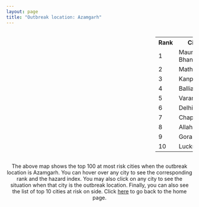 ```yaml
---
layout: page
title: "Outbreak location: Azamgarh"
---
```

<div style="width: 100%; overflow: auto;">
<div style="width: 75%; float: left;">
<div id="mapid">
<script src="https://buda-magenta.github.io/hazard_map/load_map.js"></script>

<script>
var marker_outbreak = L.marker([26.022697, 83.028873],{"autoPan": true}).addTo(map); marker_outbreak.bindTooltip("Azamgarh").openTooltip();

var circle_1 = L.circle([25.954628, 83.647350], {"pane": "markerPane", "color": "red", "fill": true, "fillOpacity": 0.2, "fillRule": "evenodd", "lineCap": "round", "lineJoin": "round", "opacity": 1.0, "radius": 127099, "stroke": true, "weight": 3}).addTo(map);
circle_1.bindTooltip("Maunath Bhanjan<br>rank: 1<br>hazard index: 0.127099")
circle_1.bindPopup('<a href="https://buda-magenta.github.io/hazard_map/Maunath_Bhanjan">Maunath Bhanjan</a>')

var circle_2 = L.circle([27.633333, 77.583333], {"pane": "markerPane", "color": "red", "fill": true, "fillOpacity": 0.2, "fillRule": "evenodd", "lineCap": "round", "lineJoin": "round", "opacity": 1.0, "radius": 41606, "stroke": true, "weight": 3}).addTo(map);
circle_2.bindTooltip("Mathura<br>rank: 2<br>hazard index: 0.041606")
circle_2.bindPopup('<a href="https://buda-magenta.github.io/hazard_map/Mathura">Mathura</a>')

var circle_3 = L.circle([26.460914, 80.321759], {"pane": "markerPane", "color": "red", "fill": true, "fillOpacity": 0.2, "fillRule": "evenodd", "lineCap": "round", "lineJoin": "round", "opacity": 1.0, "radius": 35893, "stroke": true, "weight": 3}).addTo(map);
circle_3.bindTooltip("Kanpur<br>rank: 3<br>hazard index: 0.035893")
circle_3.bindPopup('<a href="https://buda-magenta.github.io/hazard_map/Kanpur">Kanpur</a>')

var circle_4 = L.circle([25.877933, 84.119959], {"pane": "markerPane", "color": "red", "fill": true, "fillOpacity": 0.2, "fillRule": "evenodd", "lineCap": "round", "lineJoin": "round", "opacity": 1.0, "radius": 32305, "stroke": true, "weight": 3}).addTo(map);
circle_4.bindTooltip("Ballia<br>rank: 4<br>hazard index: 0.032306")
circle_4.bindPopup('<a href="https://buda-magenta.github.io/hazard_map/Ballia">Ballia</a>')

var circle_5 = L.circle([25.335649, 83.007629], {"pane": "markerPane", "color": "red", "fill": true, "fillOpacity": 0.2, "fillRule": "evenodd", "lineCap": "round", "lineJoin": "round", "opacity": 1.0, "radius": 22997, "stroke": true, "weight": 3}).addTo(map);
circle_5.bindTooltip("Varanasi<br>rank: 5<br>hazard index: 0.022997")
circle_5.bindPopup('<a href="https://buda-magenta.github.io/hazard_map/Varanasi">Varanasi</a>')

var circle_6 = L.circle([28.651718, 77.221939], {"pane": "markerPane", "color": "red", "fill": true, "fillOpacity": 0.2, "fillRule": "evenodd", "lineCap": "round", "lineJoin": "round", "opacity": 1.0, "radius": 21265, "stroke": true, "weight": 3}).addTo(map);
circle_6.bindTooltip("Delhi<br>rank: 6<br>hazard index: 0.021265")
circle_6.bindPopup('<a href="https://buda-magenta.github.io/hazard_map/Delhi">Delhi</a>')

var circle_7 = L.circle([25.773344, 84.784977], {"pane": "markerPane", "color": "red", "fill": true, "fillOpacity": 0.2, "fillRule": "evenodd", "lineCap": "round", "lineJoin": "round", "opacity": 1.0, "radius": 10355, "stroke": true, "weight": 3}).addTo(map);
circle_7.bindTooltip("Chapra<br>rank: 7<br>hazard index: 0.010355")
circle_7.bindPopup('<a href="https://buda-magenta.github.io/hazard_map/Chapra">Chapra</a>')

var circle_8 = L.circle([25.438130, 81.833800], {"pane": "markerPane", "color": "red", "fill": true, "fillOpacity": 0.2, "fillRule": "evenodd", "lineCap": "round", "lineJoin": "round", "opacity": 1.0, "radius": 9468, "stroke": true, "weight": 3}).addTo(map);
circle_8.bindTooltip("Allahabad<br>rank: 8<br>hazard index: 0.009468")
circle_8.bindPopup('<a href="https://buda-magenta.github.io/hazard_map/Allahabad">Allahabad</a>')

var circle_9 = L.circle([26.671329, 83.364583], {"pane": "markerPane", "color": "red", "fill": true, "fillOpacity": 0.2, "fillRule": "evenodd", "lineCap": "round", "lineJoin": "round", "opacity": 1.0, "radius": 8392, "stroke": true, "weight": 3}).addTo(map);
circle_9.bindTooltip("Gorakhpur<br>rank: 9<br>hazard index: 0.008393")
circle_9.bindPopup('<a href="https://buda-magenta.github.io/hazard_map/Gorakhpur">Gorakhpur</a>')

var circle_10 = L.circle([26.838100, 80.934600], {"pane": "markerPane", "color": "red", "fill": true, "fillOpacity": 0.2, "fillRule": "evenodd", "lineCap": "round", "lineJoin": "round", "opacity": 1.0, "radius": 5368, "stroke": true, "weight": 3}).addTo(map);
circle_10.bindTooltip("Lucknow<br>rank: 10<br>hazard index: 0.005368")
circle_10.bindPopup('<a href="https://buda-magenta.github.io/hazard_map/Lucknow">Lucknow</a>')

var circle_11 = L.circle([19.075990, 72.877393], {"pane": "markerPane", "color": "red", "fill": true, "fillOpacity": 0.2, "fillRule": "evenodd", "lineCap": "round", "lineJoin": "round", "opacity": 1.0, "radius": 5177, "stroke": true, "weight": 3}).addTo(map);
circle_11.bindTooltip("Mumbai<br>rank: 11<br>hazard index: 0.005177")
circle_11.bindPopup('<a href="https://buda-magenta.github.io/hazard_map/Mumbai">Mumbai</a>')

var circle_12 = L.circle([22.541418, 88.357691], {"pane": "markerPane", "color": "red", "fill": true, "fillOpacity": 0.2, "fillRule": "evenodd", "lineCap": "round", "lineJoin": "round", "opacity": 1.0, "radius": 4647, "stroke": true, "weight": 3}).addTo(map);
circle_12.bindTooltip("Kolkata<br>rank: 12<br>hazard index: 0.004648")
circle_12.bindPopup('<a href="https://buda-magenta.github.io/hazard_map/Kolkata">Kolkata</a>')

var circle_13 = L.circle([26.055318, 82.993139], {"pane": "markerPane", "color": "red", "fill": true, "fillOpacity": 0.2, "fillRule": "evenodd", "lineCap": "round", "lineJoin": "round", "opacity": 1.0, "radius": 2479, "stroke": true, "weight": 3}).addTo(map);
circle_13.bindTooltip("Nizamabad<br>rank: 13<br>hazard index: 0.002479")
circle_13.bindPopup('<a href="https://buda-magenta.github.io/hazard_map/Nizamabad">Nizamabad</a>')

var circle_14 = L.circle([27.109667, 81.918329], {"pane": "markerPane", "color": "red", "fill": true, "fillOpacity": 0.2, "fillRule": "evenodd", "lineCap": "round", "lineJoin": "round", "opacity": 1.0, "radius": 2125, "stroke": true, "weight": 3}).addTo(map);
circle_14.bindTooltip("Gonda<br>rank: 14<br>hazard index: 0.002126")
circle_14.bindPopup('<a href="https://buda-magenta.github.io/hazard_map/Gonda">Gonda</a>')

var circle_15 = L.circle([25.623457, 84.596839], {"pane": "markerPane", "color": "red", "fill": true, "fillOpacity": 0.2, "fillRule": "evenodd", "lineCap": "round", "lineJoin": "round", "opacity": 1.0, "radius": 2085, "stroke": true, "weight": 3}).addTo(map);
circle_15.bindTooltip("Arrah<br>rank: 15<br>hazard index: 0.002085")
circle_15.bindPopup('<a href="https://buda-magenta.github.io/hazard_map/Arrah">Arrah</a>')

var circle_16 = L.circle([24.935635, 82.647701], {"pane": "markerPane", "color": "red", "fill": true, "fillOpacity": 0.2, "fillRule": "evenodd", "lineCap": "round", "lineJoin": "round", "opacity": 1.0, "radius": 1883, "stroke": true, "weight": 3}).addTo(map);
circle_16.bindTooltip("Mirzapur<br>rank: 16<br>hazard index: 0.001884")
circle_16.bindPopup('<a href="https://buda-magenta.github.io/hazard_map/Mirzapur">Mirzapur</a>')

var circle_17 = L.circle([24.759267, 81.655000], {"pane": "markerPane", "color": "red", "fill": true, "fillOpacity": 0.2, "fillRule": "evenodd", "lineCap": "round", "lineJoin": "round", "opacity": 1.0, "radius": 1880, "stroke": true, "weight": 3}).addTo(map);
circle_17.bindTooltip("Rewa<br>rank: 17<br>hazard index: 0.001880")
circle_17.bindPopup('<a href="https://buda-magenta.github.io/hazard_map/Rewa">Rewa</a>')

var circle_18 = L.circle([25.531031, 78.652689], {"pane": "markerPane", "color": "red", "fill": true, "fillOpacity": 0.2, "fillRule": "evenodd", "lineCap": "round", "lineJoin": "round", "opacity": 1.0, "radius": 1823, "stroke": true, "weight": 3}).addTo(map);
circle_18.bindTooltip("Jhansi<br>rank: 18<br>hazard index: 0.001824")
circle_18.bindPopup('<a href="https://buda-magenta.github.io/hazard_map/Jhansi">Jhansi</a>')

var circle_19 = L.circle([26.131004, 84.391257], {"pane": "markerPane", "color": "red", "fill": true, "fillOpacity": 0.2, "fillRule": "evenodd", "lineCap": "round", "lineJoin": "round", "opacity": 1.0, "radius": 1802, "stroke": true, "weight": 3}).addTo(map);
circle_19.bindTooltip("Siwan<br>rank: 19<br>hazard index: 0.001803")
circle_19.bindPopup('<a href="https://buda-magenta.github.io/hazard_map/Siwan">Siwan</a>')

var circle_20 = L.circle([26.269722, 82.994425], {"pane": "markerPane", "color": "red", "fill": true, "fillOpacity": 0.2, "fillRule": "evenodd", "lineCap": "round", "lineJoin": "round", "opacity": 1.0, "radius": 1699, "stroke": true, "weight": 3}).addTo(map);
circle_20.bindTooltip("Burhanpur<br>rank: 20<br>hazard index: 0.001700")
circle_20.bindPopup('<a href="https://buda-magenta.github.io/hazard_map/Burhanpur">Burhanpur</a>')

var circle_21 = L.circle([26.638076, 82.059024], {"pane": "markerPane", "color": "red", "fill": true, "fillOpacity": 0.2, "fillRule": "evenodd", "lineCap": "round", "lineJoin": "round", "opacity": 1.0, "radius": 1657, "stroke": true, "weight": 3}).addTo(map);
circle_21.bindTooltip("Faizabad<br>rank: 21<br>hazard index: 0.001657")
circle_21.bindPopup('<a href="https://buda-magenta.github.io/hazard_map/Faizabad">Faizabad</a>')

var circle_22 = L.circle([26.423847, 83.762732], {"pane": "markerPane", "color": "red", "fill": true, "fillOpacity": 0.2, "fillRule": "evenodd", "lineCap": "round", "lineJoin": "round", "opacity": 1.0, "radius": 1620, "stroke": true, "weight": 3}).addTo(map);
circle_22.bindTooltip("Deoria<br>rank: 22<br>hazard index: 0.001621")
circle_22.bindPopup('<a href="https://buda-magenta.github.io/hazard_map/Deoria">Deoria</a>')

var circle_23 = L.circle([27.639077, 76.614452], {"pane": "markerPane", "color": "red", "fill": true, "fillOpacity": 0.2, "fillRule": "evenodd", "lineCap": "round", "lineJoin": "round", "opacity": 1.0, "radius": 1572, "stroke": true, "weight": 3}).addTo(map);
circle_23.bindTooltip("Alwar<br>rank: 23<br>hazard index: 0.001573")
circle_23.bindPopup('<a href="https://buda-magenta.github.io/hazard_map/Alwar">Alwar</a>')

var circle_24 = L.circle([27.876990, 78.137290], {"pane": "markerPane", "color": "red", "fill": true, "fillOpacity": 0.2, "fillRule": "evenodd", "lineCap": "round", "lineJoin": "round", "opacity": 1.0, "radius": 1526, "stroke": true, "weight": 3}).addTo(map);
circle_24.bindTooltip("Aligarh<br>rank: 24<br>hazard index: 0.001527")
circle_24.bindPopup('<a href="https://buda-magenta.github.io/hazard_map/Aligarh">Aligarh</a>')

var circle_25 = L.circle([26.250000, 81.250000], {"pane": "markerPane", "color": "red", "fill": true, "fillOpacity": 0.2, "fillRule": "evenodd", "lineCap": "round", "lineJoin": "round", "opacity": 1.0, "radius": 1525, "stroke": true, "weight": 3}).addTo(map);
circle_25.bindTooltip("Rae Bareli<br>rank: 25<br>hazard index: 0.001526")
circle_25.bindPopup('<a href="https://buda-magenta.github.io/hazard_map/Rae_Bareli">Rae Bareli</a>')

var circle_26 = L.circle([25.264902, 82.985787], {"pane": "markerPane", "color": "red", "fill": true, "fillOpacity": 0.2, "fillRule": "evenodd", "lineCap": "round", "lineJoin": "round", "opacity": 1.0, "radius": 1503, "stroke": true, "weight": 3}).addTo(map);
circle_26.bindTooltip("Morvi<br>rank: 26<br>hazard index: 0.001504")
circle_26.bindPopup('<a href="https://buda-magenta.github.io/hazard_map/Morvi">Morvi</a>')

var circle_27 = L.circle([25.795593, 82.488341], {"pane": "markerPane", "color": "red", "fill": true, "fillOpacity": 0.2, "fillRule": "evenodd", "lineCap": "round", "lineJoin": "round", "opacity": 1.0, "radius": 1425, "stroke": true, "weight": 3}).addTo(map);
circle_27.bindTooltip("Jaunpur<br>rank: 27<br>hazard index: 0.001425")
circle_27.bindPopup('<a href="https://buda-magenta.github.io/hazard_map/Jaunpur">Jaunpur</a>')

var circle_28 = L.circle([25.895924, 82.437716], {"pane": "markerPane", "color": "red", "fill": true, "fillOpacity": 0.2, "fillRule": "evenodd", "lineCap": "round", "lineJoin": "round", "opacity": 1.0, "radius": 1401, "stroke": true, "weight": 3}).addTo(map);
circle_28.bindTooltip("Badlapur<br>rank: 28<br>hazard index: 0.001402")
circle_28.bindPopup('<a href="https://buda-magenta.github.io/hazard_map/Badlapur">Badlapur</a>')

var circle_29 = L.circle([26.439874, 80.018000], {"pane": "markerPane", "color": "red", "fill": true, "fillOpacity": 0.2, "fillRule": "evenodd", "lineCap": "round", "lineJoin": "round", "opacity": 1.0, "radius": 1395, "stroke": true, "weight": 3}).addTo(map);
circle_29.bindTooltip("Akbarpur<br>rank: 29<br>hazard index: 0.001395")
circle_29.bindPopup('<a href="https://buda-magenta.github.io/hazard_map/Akbarpur">Akbarpur</a>')

var circle_30 = L.circle([25.572433, 83.609605], {"pane": "markerPane", "color": "red", "fill": true, "fillOpacity": 0.2, "fillRule": "evenodd", "lineCap": "round", "lineJoin": "round", "opacity": 1.0, "radius": 1350, "stroke": true, "weight": 3}).addTo(map);
circle_30.bindTooltip("Medinipur<br>rank: 30<br>hazard index: 0.001351")
circle_30.bindPopup('<a href="https://buda-magenta.github.io/hazard_map/Medinipur">Medinipur</a>')

var circle_31 = L.circle([24.900100, 84.018211], {"pane": "markerPane", "color": "red", "fill": true, "fillOpacity": 0.2, "fillRule": "evenodd", "lineCap": "round", "lineJoin": "round", "opacity": 1.0, "radius": 1177, "stroke": true, "weight": 3}).addTo(map);
circle_31.bindTooltip("Sasaram<br>rank: 31<br>hazard index: 0.001177")
circle_31.bindPopup('<a href="https://buda-magenta.github.io/hazard_map/Sasaram">Sasaram</a>')

var circle_32 = L.circle([26.148658, 85.340013], {"pane": "markerPane", "color": "red", "fill": true, "fillOpacity": 0.2, "fillRule": "evenodd", "lineCap": "round", "lineJoin": "round", "opacity": 1.0, "radius": 1147, "stroke": true, "weight": 3}).addTo(map);
circle_32.bindTooltip("Muzaffarpur<br>rank: 32<br>hazard index: 0.001148")
circle_32.bindPopup('<a href="https://buda-magenta.github.io/hazard_map/Muzaffarpur">Muzaffarpur</a>')

var circle_33 = L.circle([26.915458, 75.818982], {"pane": "markerPane", "color": "red", "fill": true, "fillOpacity": 0.2, "fillRule": "evenodd", "lineCap": "round", "lineJoin": "round", "opacity": 1.0, "radius": 1135, "stroke": true, "weight": 3}).addTo(map);
circle_33.bindTooltip("Jaipur<br>rank: 33<br>hazard index: 0.001136")
circle_33.bindPopup('<a href="https://buda-magenta.github.io/hazard_map/Jaipur">Jaipur</a>')

var circle_34 = L.circle([25.609324, 85.123525], {"pane": "markerPane", "color": "red", "fill": true, "fillOpacity": 0.2, "fillRule": "evenodd", "lineCap": "round", "lineJoin": "round", "opacity": 1.0, "radius": 1101, "stroke": true, "weight": 3}).addTo(map);
circle_34.bindTooltip("Patna<br>rank: 34<br>hazard index: 0.001102")
circle_34.bindPopup('<a href="https://buda-magenta.github.io/hazard_map/Patna">Patna</a>')

var circle_35 = L.circle([26.791073, 84.560107], {"pane": "markerPane", "color": "red", "fill": true, "fillOpacity": 0.2, "fillRule": "evenodd", "lineCap": "round", "lineJoin": "round", "opacity": 1.0, "radius": 1061, "stroke": true, "weight": 3}).addTo(map);
circle_35.bindTooltip("Bettiah<br>rank: 35<br>hazard index: 0.001061")
circle_35.bindPopup('<a href="https://buda-magenta.github.io/hazard_map/Bettiah">Bettiah</a>')

var circle_36 = L.circle([27.573243, 78.111739], {"pane": "markerPane", "color": "red", "fill": true, "fillOpacity": 0.2, "fillRule": "evenodd", "lineCap": "round", "lineJoin": "round", "opacity": 1.0, "radius": 1032, "stroke": true, "weight": 3}).addTo(map);
circle_36.bindTooltip("Hathras<br>rank: 36<br>hazard index: 0.001033")
circle_36.bindPopup('<a href="https://buda-magenta.github.io/hazard_map/Hathras">Hathras</a>')

var circle_37 = L.circle([25.720581, 85.255560], {"pane": "markerPane", "color": "red", "fill": true, "fillOpacity": 0.2, "fillRule": "evenodd", "lineCap": "round", "lineJoin": "round", "opacity": 1.0, "radius": 916, "stroke": true, "weight": 3}).addTo(map);
circle_37.bindTooltip("Hajipur<br>rank: 37<br>hazard index: 0.000917")
circle_37.bindPopup('<a href="https://buda-magenta.github.io/hazard_map/Hajipur">Hajipur</a>')

var circle_38 = L.circle([26.724789, 82.793269], {"pane": "markerPane", "color": "red", "fill": true, "fillOpacity": 0.2, "fillRule": "evenodd", "lineCap": "round", "lineJoin": "round", "opacity": 1.0, "radius": 915, "stroke": true, "weight": 3}).addTo(map);
circle_38.bindTooltip("Basti<br>rank: 38<br>hazard index: 0.000916")
circle_38.bindPopup('<a href="https://buda-magenta.github.io/hazard_map/Basti">Basti</a>')

var circle_39 = L.circle([27.059011, 84.206464], {"pane": "markerPane", "color": "red", "fill": true, "fillOpacity": 0.2, "fillRule": "evenodd", "lineCap": "round", "lineJoin": "round", "opacity": 1.0, "radius": 902, "stroke": true, "weight": 3}).addTo(map);
circle_39.bindTooltip("Bagaha<br>rank: 39<br>hazard index: 0.000903")
circle_39.bindPopup('<a href="https://buda-magenta.github.io/hazard_map/Bagaha">Bagaha</a>')

var circle_40 = L.circle([25.280733, 83.125128], {"pane": "markerPane", "color": "red", "fill": true, "fillOpacity": 0.2, "fillRule": "evenodd", "lineCap": "round", "lineJoin": "round", "opacity": 1.0, "radius": 823, "stroke": true, "weight": 3}).addTo(map);
circle_40.bindTooltip("Mughal Sarai<br>rank: 40<br>hazard index: 0.000824")
circle_40.bindPopup('<a href="https://buda-magenta.github.io/hazard_map/Mughal_Sarai">Mughal Sarai</a>')

var circle_41 = L.circle([27.265212, 77.369126], {"pane": "markerPane", "color": "red", "fill": true, "fillOpacity": 0.2, "fillRule": "evenodd", "lineCap": "round", "lineJoin": "round", "opacity": 1.0, "radius": 786, "stroke": true, "weight": 3}).addTo(map);
circle_41.bindTooltip("Bharatpur<br>rank: 41<br>hazard index: 0.000787")
circle_41.bindPopup('<a href="https://buda-magenta.github.io/hazard_map/Bharatpur">Bharatpur</a>')

var circle_42 = L.circle([27.175255, 78.009816], {"pane": "markerPane", "color": "red", "fill": true, "fillOpacity": 0.2, "fillRule": "evenodd", "lineCap": "round", "lineJoin": "round", "opacity": 1.0, "radius": 775, "stroke": true, "weight": 3}).addTo(map);
circle_42.bindTooltip("Agra<br>rank: 42<br>hazard index: 0.000775")
circle_42.bindPopup('<a href="https://buda-magenta.github.io/hazard_map/Agra">Agra</a>')

var circle_43 = L.circle([27.883846, 78.634890], {"pane": "markerPane", "color": "red", "fill": true, "fillOpacity": 0.2, "fillRule": "evenodd", "lineCap": "round", "lineJoin": "round", "opacity": 1.0, "radius": 760, "stroke": true, "weight": 3}).addTo(map);
circle_43.bindTooltip("Kasganj<br>rank: 43<br>hazard index: 0.000761")
circle_43.bindPopup('<a href="https://buda-magenta.github.io/hazard_map/Kasganj">Kasganj</a>')

var circle_44 = L.circle([19.194329, 72.970178], {"pane": "markerPane", "color": "red", "fill": true, "fillOpacity": 0.2, "fillRule": "evenodd", "lineCap": "round", "lineJoin": "round", "opacity": 1.0, "radius": 754, "stroke": true, "weight": 3}).addTo(map);
circle_44.bindTooltip("Thane<br>rank: 44<br>hazard index: 0.000755")
circle_44.bindPopup('<a href="https://buda-magenta.github.io/hazard_map/Thane">Thane</a>')

var circle_45 = L.circle([27.437194, 79.489129], {"pane": "markerPane", "color": "red", "fill": true, "fillOpacity": 0.2, "fillRule": "evenodd", "lineCap": "round", "lineJoin": "round", "opacity": 1.0, "radius": 742, "stroke": true, "weight": 3}).addTo(map);
circle_45.bindTooltip("Farrukhabad<br>rank: 45<br>hazard index: 0.000743")
circle_45.bindPopup('<a href="https://buda-magenta.github.io/hazard_map/Farrukhabad">Farrukhabad</a>')

var circle_46 = L.circle([23.687130, 86.974659], {"pane": "markerPane", "color": "red", "fill": true, "fillOpacity": 0.2, "fillRule": "evenodd", "lineCap": "round", "lineJoin": "round", "opacity": 1.0, "radius": 741, "stroke": true, "weight": 3}).addTo(map);
circle_46.bindTooltip("Asansol<br>rank: 46<br>hazard index: 0.000742")
circle_46.bindPopup('<a href="https://buda-magenta.github.io/hazard_map/Asansol">Asansol</a>')

var circle_47 = L.circle([26.083143, 86.032571], {"pane": "markerPane", "color": "red", "fill": true, "fillOpacity": 0.2, "fillRule": "evenodd", "lineCap": "round", "lineJoin": "round", "opacity": 1.0, "radius": 694, "stroke": true, "weight": 3}).addTo(map);
circle_47.bindTooltip("Darbhanga<br>rank: 47<br>hazard index: 0.000694")
circle_47.bindPopup('<a href="https://buda-magenta.github.io/hazard_map/Darbhanga">Darbhanga</a>')

var circle_48 = L.circle([25.562071, 84.015672], {"pane": "markerPane", "color": "red", "fill": true, "fillOpacity": 0.2, "fillRule": "evenodd", "lineCap": "round", "lineJoin": "round", "opacity": 1.0, "radius": 661, "stroke": true, "weight": 3}).addTo(map);
circle_48.bindTooltip("Buxar<br>rank: 48<br>hazard index: 0.000662")
circle_48.bindPopup('<a href="https://buda-magenta.github.io/hazard_map/Buxar">Buxar</a>')

var circle_49 = L.circle([25.603508, 83.507454], {"pane": "markerPane", "color": "red", "fill": true, "fillOpacity": 0.2, "fillRule": "evenodd", "lineCap": "round", "lineJoin": "round", "opacity": 1.0, "radius": 624, "stroke": true, "weight": 3}).addTo(map);
circle_49.bindTooltip("Ghazipur<br>rank: 49<br>hazard index: 0.000624")
circle_49.bindPopup('<a href="https://buda-magenta.github.io/hazard_map/Ghazipur">Ghazipur</a>')

var circle_50 = L.circle([20.011247, 73.790236], {"pane": "markerPane", "color": "red", "fill": true, "fillOpacity": 0.2, "fillRule": "evenodd", "lineCap": "round", "lineJoin": "round", "opacity": 1.0, "radius": 616, "stroke": true, "weight": 3}).addTo(map);
circle_50.bindTooltip("Nashik<br>rank: 50<br>hazard index: 0.000617")
circle_50.bindPopup('<a href="https://buda-magenta.github.io/hazard_map/Nashik">Nashik</a>')

var circle_51 = L.circle([23.535048, 87.338043], {"pane": "markerPane", "color": "red", "fill": true, "fillOpacity": 0.2, "fillRule": "evenodd", "lineCap": "round", "lineJoin": "round", "opacity": 1.0, "radius": 587, "stroke": true, "weight": 3}).addTo(map);
circle_51.bindTooltip("Durgapur<br>rank: 51<br>hazard index: 0.000587")
circle_51.bindPopup('<a href="https://buda-magenta.github.io/hazard_map/Durgapur">Durgapur</a>')

var circle_52 = L.circle([23.160894, 79.949770], {"pane": "markerPane", "color": "red", "fill": true, "fillOpacity": 0.2, "fillRule": "evenodd", "lineCap": "round", "lineJoin": "round", "opacity": 1.0, "radius": 516, "stroke": true, "weight": 3}).addTo(map);
circle_52.bindTooltip("Jabalpur<br>rank: 52<br>hazard index: 0.000516")
circle_52.bindPopup('<a href="https://buda-magenta.github.io/hazard_map/Jabalpur">Jabalpur</a>')

var circle_53 = L.circle([26.242511, 82.296169], {"pane": "markerPane", "color": "red", "fill": true, "fillOpacity": 0.2, "fillRule": "evenodd", "lineCap": "round", "lineJoin": "round", "opacity": 1.0, "radius": 490, "stroke": true, "weight": 3}).addTo(map);
circle_53.bindTooltip("Sultanpur<br>rank: 53<br>hazard index: 0.000490")
circle_53.bindPopup('<a href="https://buda-magenta.github.io/hazard_map/Sultanpur">Sultanpur</a>')

var circle_54 = L.circle([26.718324, 79.090254], {"pane": "markerPane", "color": "red", "fill": true, "fillOpacity": 0.2, "fillRule": "evenodd", "lineCap": "round", "lineJoin": "round", "opacity": 1.0, "radius": 448, "stroke": true, "weight": 3}).addTo(map);
circle_54.bindTooltip("Etawah<br>rank: 54<br>hazard index: 0.000448")
circle_54.bindPopup('<a href="https://buda-magenta.github.io/hazard_map/Etawah">Etawah</a>')

var circle_55 = L.circle([25.560900, 87.647654], {"pane": "markerPane", "color": "red", "fill": true, "fillOpacity": 0.2, "fillRule": "evenodd", "lineCap": "round", "lineJoin": "round", "opacity": 1.0, "radius": 436, "stroke": true, "weight": 3}).addTo(map);
circle_55.bindTooltip("Katihar<br>rank: 55<br>hazard index: 0.000437")
circle_55.bindPopup('<a href="https://buda-magenta.github.io/hazard_map/Katihar">Katihar</a>')

var circle_56 = L.circle([26.575504, 80.613762], {"pane": "markerPane", "color": "red", "fill": true, "fillOpacity": 0.2, "fillRule": "evenodd", "lineCap": "round", "lineJoin": "round", "opacity": 1.0, "radius": 415, "stroke": true, "weight": 3}).addTo(map);
circle_56.bindTooltip("Unnao<br>rank: 56<br>hazard index: 0.000416")
circle_56.bindPopup('<a href="https://buda-magenta.github.io/hazard_map/Unnao">Unnao</a>')

var circle_57 = L.circle([21.170200, 72.831100], {"pane": "markerPane", "color": "red", "fill": true, "fillOpacity": 0.2, "fillRule": "evenodd", "lineCap": "round", "lineJoin": "round", "opacity": 1.0, "radius": 341, "stroke": true, "weight": 3}).addTo(map);
circle_57.bindTooltip("Surat<br>rank: 57<br>hazard index: 0.000341")
circle_57.bindPopup('<a href="https://buda-magenta.github.io/hazard_map/Surat">Surat</a>')

var circle_58 = L.circle([28.753900, 77.399900], {"pane": "markerPane", "color": "red", "fill": true, "fillOpacity": 0.2, "fillRule": "evenodd", "lineCap": "round", "lineJoin": "round", "opacity": 1.0, "radius": 332, "stroke": true, "weight": 3}).addTo(map);
circle_58.bindTooltip("Khora<br>rank: 58<br>hazard index: 0.000332")
circle_58.bindPopup('<a href="https://buda-magenta.github.io/hazard_map/Khora">Khora</a>')

var circle_59 = L.circle([23.250000, 87.750000], {"pane": "markerPane", "color": "red", "fill": true, "fillOpacity": 0.2, "fillRule": "evenodd", "lineCap": "round", "lineJoin": "round", "opacity": 1.0, "radius": 325, "stroke": true, "weight": 3}).addTo(map);
circle_59.bindTooltip("Barddhaman<br>rank: 59<br>hazard index: 0.000326")
circle_59.bindPopup('<a href="https://buda-magenta.github.io/hazard_map/Barddhaman">Barddhaman</a>')

var circle_60 = L.circle([24.796436, 85.007956], {"pane": "markerPane", "color": "red", "fill": true, "fillOpacity": 0.2, "fillRule": "evenodd", "lineCap": "round", "lineJoin": "round", "opacity": 1.0, "radius": 304, "stroke": true, "weight": 3}).addTo(map);
circle_60.bindTooltip("Gaya<br>rank: 60<br>hazard index: 0.000304")
circle_60.bindPopup('<a href="https://buda-magenta.github.io/hazard_map/Gaya">Gaya</a>')

var circle_61 = L.circle([25.196826, 76.000893], {"pane": "markerPane", "color": "red", "fill": true, "fillOpacity": 0.2, "fillRule": "evenodd", "lineCap": "round", "lineJoin": "round", "opacity": 1.0, "radius": 301, "stroke": true, "weight": 3}).addTo(map);
circle_61.bindTooltip("Kota<br>rank: 61<br>hazard index: 0.000302")
circle_61.bindPopup('<a href="https://buda-magenta.github.io/hazard_map/Kota">Kota</a>')

var circle_62 = L.circle([28.428262, 77.002700], {"pane": "markerPane", "color": "red", "fill": true, "fillOpacity": 0.2, "fillRule": "evenodd", "lineCap": "round", "lineJoin": "round", "opacity": 1.0, "radius": 300, "stroke": true, "weight": 3}).addTo(map);
circle_62.bindTooltip("Gurgaon<br>rank: 62<br>hazard index: 0.000301")
circle_62.bindPopup('<a href="https://buda-magenta.github.io/hazard_map/Gurgaon">Gurgaon</a>')

var circle_63 = L.circle([25.286698, 87.132254], {"pane": "markerPane", "color": "red", "fill": true, "fillOpacity": 0.2, "fillRule": "evenodd", "lineCap": "round", "lineJoin": "round", "opacity": 1.0, "radius": 285, "stroke": true, "weight": 3}).addTo(map);
circle_63.bindTooltip("Bhagalpur<br>rank: 63<br>hazard index: 0.000286")
circle_63.bindPopup('<a href="https://buda-magenta.github.io/hazard_map/Bhagalpur">Bhagalpur</a>')

var circle_64 = L.circle([25.476300, 80.339500], {"pane": "markerPane", "color": "red", "fill": true, "fillOpacity": 0.2, "fillRule": "evenodd", "lineCap": "round", "lineJoin": "round", "opacity": 1.0, "radius": 282, "stroke": true, "weight": 3}).addTo(map);
circle_64.bindTooltip("Banda<br>rank: 64<br>hazard index: 0.000282")
circle_64.bindPopup('<a href="https://buda-magenta.github.io/hazard_map/Banda">Banda</a>')

var circle_65 = L.circle([28.402979, 77.310384], {"pane": "markerPane", "color": "red", "fill": true, "fillOpacity": 0.2, "fillRule": "evenodd", "lineCap": "round", "lineJoin": "round", "opacity": 1.0, "radius": 275, "stroke": true, "weight": 3}).addTo(map);
circle_65.bindTooltip("Faridabad<br>rank: 65<br>hazard index: 0.000276")
circle_65.bindPopup('<a href="https://buda-magenta.github.io/hazard_map/Faridabad">Faridabad</a>')

var circle_66 = L.circle([19.169335, 77.311013], {"pane": "markerPane", "color": "red", "fill": true, "fillOpacity": 0.2, "fillRule": "evenodd", "lineCap": "round", "lineJoin": "round", "opacity": 1.0, "radius": 261, "stroke": true, "weight": 3}).addTo(map);
circle_66.bindTooltip("Nanded Waghala<br>rank: 66<br>hazard index: 0.000261")
circle_66.bindPopup('<a href="https://buda-magenta.github.io/hazard_map/Nanded_Waghala">Nanded Waghala</a>')

var circle_67 = L.circle([28.793170, 76.139128], {"pane": "markerPane", "color": "red", "fill": true, "fillOpacity": 0.2, "fillRule": "evenodd", "lineCap": "round", "lineJoin": "round", "opacity": 1.0, "radius": 260, "stroke": true, "weight": 3}).addTo(map);
circle_67.bindTooltip("Bhiwani<br>rank: 67<br>hazard index: 0.000261")
circle_67.bindPopup('<a href="https://buda-magenta.github.io/hazard_map/Bhiwani">Bhiwani</a>')

var circle_68 = L.circle([27.985060, 80.753845], {"pane": "markerPane", "color": "red", "fill": true, "fillOpacity": 0.2, "fillRule": "evenodd", "lineCap": "round", "lineJoin": "round", "opacity": 1.0, "radius": 244, "stroke": true, "weight": 3}).addTo(map);
circle_68.bindTooltip("Lakhimpur<br>rank: 68<br>hazard index: 0.000245")
circle_68.bindPopup('<a href="https://buda-magenta.github.io/hazard_map/Lakhimpur">Lakhimpur</a>')

var circle_69 = L.circle([22.890183, 88.426939], {"pane": "markerPane", "color": "red", "fill": true, "fillOpacity": 0.2, "fillRule": "evenodd", "lineCap": "round", "lineJoin": "round", "opacity": 1.0, "radius": 229, "stroke": true, "weight": 3}).addTo(map);
circle_69.bindTooltip("Naihati<br>rank: 69<br>hazard index: 0.000230")
circle_69.bindPopup('<a href="https://buda-magenta.github.io/hazard_map/Naihati">Naihati</a>')

var circle_70 = L.circle([22.305199, 70.802833], {"pane": "markerPane", "color": "red", "fill": true, "fillOpacity": 0.2, "fillRule": "evenodd", "lineCap": "round", "lineJoin": "round", "opacity": 1.0, "radius": 222, "stroke": true, "weight": 3}).addTo(map);
circle_70.bindTooltip("Rajkot<br>rank: 70<br>hazard index: 0.000222")
circle_70.bindPopup('<a href="https://buda-magenta.github.io/hazard_map/Rajkot">Rajkot</a>')

var circle_71 = L.circle([25.623400, 85.041700], {"pane": "markerPane", "color": "red", "fill": true, "fillOpacity": 0.2, "fillRule": "evenodd", "lineCap": "round", "lineJoin": "round", "opacity": 1.0, "radius": 221, "stroke": true, "weight": 3}).addTo(map);
circle_71.bindTooltip("Dinapur Nizamat<br>rank: 71<br>hazard index: 0.000221")
circle_71.bindPopup('<a href="https://buda-magenta.github.io/hazard_map/Dinapur_Nizamat">Dinapur Nizamat</a>')

var circle_72 = L.circle([28.901090, 76.580194], {"pane": "markerPane", "color": "red", "fill": true, "fillOpacity": 0.2, "fillRule": "evenodd", "lineCap": "round", "lineJoin": "round", "opacity": 1.0, "radius": 218, "stroke": true, "weight": 3}).addTo(map);
circle_72.bindTooltip("Rohtak<br>rank: 72<br>hazard index: 0.000219")
circle_72.bindPopup('<a href="https://buda-magenta.github.io/hazard_map/Rohtak">Rohtak</a>')

var circle_73 = L.circle([18.521428, 73.854454], {"pane": "markerPane", "color": "red", "fill": true, "fillOpacity": 0.2, "fillRule": "evenodd", "lineCap": "round", "lineJoin": "round", "opacity": 1.0, "radius": 215, "stroke": true, "weight": 3}).addTo(map);
circle_73.bindTooltip("Pune<br>rank: 73<br>hazard index: 0.000216")
circle_73.bindPopup('<a href="https://buda-magenta.github.io/hazard_map/Pune">Pune</a>')

var circle_74 = L.circle([26.298638, 87.953148], {"pane": "markerPane", "color": "red", "fill": true, "fillOpacity": 0.2, "fillRule": "evenodd", "lineCap": "round", "lineJoin": "round", "opacity": 1.0, "radius": 206, "stroke": true, "weight": 3}).addTo(map);
circle_74.bindTooltip("Kishanganj<br>rank: 74<br>hazard index: 0.000207")
circle_74.bindPopup('<a href="https://buda-magenta.github.io/hazard_map/Kishanganj">Kishanganj</a>')

var circle_75 = L.circle([24.197443, 82.666145], {"pane": "markerPane", "color": "red", "fill": true, "fillOpacity": 0.2, "fillRule": "evenodd", "lineCap": "round", "lineJoin": "round", "opacity": 1.0, "radius": 201, "stroke": true, "weight": 3}).addTo(map);
circle_75.bindTooltip("Singrauli<br>rank: 75<br>hazard index: 0.000201")
circle_75.bindPopup('<a href="https://buda-magenta.github.io/hazard_map/Singrauli">Singrauli</a>')

var circle_76 = L.circle([17.388786, 78.461065], {"pane": "markerPane", "color": "red", "fill": true, "fillOpacity": 0.2, "fillRule": "evenodd", "lineCap": "round", "lineJoin": "round", "opacity": 1.0, "radius": 198, "stroke": true, "weight": 3}).addTo(map);
circle_76.bindTooltip("Hyderabad<br>rank: 76<br>hazard index: 0.000198")
circle_76.bindPopup('<a href="https://buda-magenta.github.io/hazard_map/Hyderabad">Hyderabad</a>')

var circle_77 = L.circle([24.700385, 78.518668], {"pane": "markerPane", "color": "red", "fill": true, "fillOpacity": 0.2, "fillRule": "evenodd", "lineCap": "round", "lineJoin": "round", "opacity": 1.0, "radius": 193, "stroke": true, "weight": 3}).addTo(map);
circle_77.bindTooltip("Lalitpur<br>rank: 77<br>hazard index: 0.000194")
circle_77.bindPopup('<a href="https://buda-magenta.github.io/hazard_map/Lalitpur">Lalitpur</a>')

var circle_78 = L.circle([30.909016, 75.851601], {"pane": "markerPane", "color": "red", "fill": true, "fillOpacity": 0.2, "fillRule": "evenodd", "lineCap": "round", "lineJoin": "round", "opacity": 1.0, "radius": 192, "stroke": true, "weight": 3}).addTo(map);
circle_78.bindTooltip("Ludhiana<br>rank: 78<br>hazard index: 0.000192")
circle_78.bindPopup('<a href="https://buda-magenta.github.io/hazard_map/Ludhiana">Ludhiana</a>')

var circle_79 = L.circle([12.979120, 77.591300], {"pane": "markerPane", "color": "red", "fill": true, "fillOpacity": 0.2, "fillRule": "evenodd", "lineCap": "round", "lineJoin": "round", "opacity": 1.0, "radius": 192, "stroke": true, "weight": 3}).addTo(map);
circle_79.bindTooltip("Bangalore<br>rank: 79<br>hazard index: 0.000192")
circle_79.bindPopup('<a href="https://buda-magenta.github.io/hazard_map/Bangalore">Bangalore</a>')

var circle_80 = L.circle([28.863842, 78.805778], {"pane": "markerPane", "color": "red", "fill": true, "fillOpacity": 0.2, "fillRule": "evenodd", "lineCap": "round", "lineJoin": "round", "opacity": 1.0, "radius": 191, "stroke": true, "weight": 3}).addTo(map);
circle_80.bindTooltip("Moradabad<br>rank: 80<br>hazard index: 0.000192")
circle_80.bindPopup('<a href="https://buda-magenta.github.io/hazard_map/Moradabad">Moradabad</a>')

var circle_81 = L.circle([28.195647, 76.616518], {"pane": "markerPane", "color": "red", "fill": true, "fillOpacity": 0.2, "fillRule": "evenodd", "lineCap": "round", "lineJoin": "round", "opacity": 1.0, "radius": 188, "stroke": true, "weight": 3}).addTo(map);
circle_81.bindTooltip("Rewari<br>rank: 81<br>hazard index: 0.000188")
circle_81.bindPopup('<a href="https://buda-magenta.github.io/hazard_map/Rewari">Rewari</a>')

var circle_82 = L.circle([29.000653, 77.768229], {"pane": "markerPane", "color": "red", "fill": true, "fillOpacity": 0.2, "fillRule": "evenodd", "lineCap": "round", "lineJoin": "round", "opacity": 1.0, "radius": 185, "stroke": true, "weight": 3}).addTo(map);
circle_82.bindTooltip("Meerut<br>rank: 82<br>hazard index: 0.000185")
circle_82.bindPopup('<a href="https://buda-magenta.github.io/hazard_map/Meerut">Meerut</a>')

var circle_83 = L.circle([26.669512, 84.957411], {"pane": "markerPane", "color": "red", "fill": true, "fillOpacity": 0.2, "fillRule": "evenodd", "lineCap": "round", "lineJoin": "round", "opacity": 1.0, "radius": 171, "stroke": true, "weight": 3}).addTo(map);
circle_83.bindTooltip("Motihari<br>rank: 83<br>hazard index: 0.000172")
circle_83.bindPopup('<a href="https://buda-magenta.github.io/hazard_map/Motihari">Motihari</a>')

var circle_84 = L.circle([20.993276, 75.839983], {"pane": "markerPane", "color": "red", "fill": true, "fillOpacity": 0.2, "fillRule": "evenodd", "lineCap": "round", "lineJoin": "round", "opacity": 1.0, "radius": 168, "stroke": true, "weight": 3}).addTo(map);
circle_84.bindTooltip("Bhusawal<br>rank: 84<br>hazard index: 0.000169")
circle_84.bindPopup('<a href="https://buda-magenta.github.io/hazard_map/Bhusawal">Bhusawal</a>')

var circle_85 = L.circle([24.500000, 81.000000], {"pane": "markerPane", "color": "red", "fill": true, "fillOpacity": 0.2, "fillRule": "evenodd", "lineCap": "round", "lineJoin": "round", "opacity": 1.0, "radius": 166, "stroke": true, "weight": 3}).addTo(map);
circle_85.bindTooltip("Satna<br>rank: 85<br>hazard index: 0.000167")
circle_85.bindPopup('<a href="https://buda-magenta.github.io/hazard_map/Satna">Satna</a>')

var circle_86 = L.circle([25.843539, 80.918004], {"pane": "markerPane", "color": "red", "fill": true, "fillOpacity": 0.2, "fillRule": "evenodd", "lineCap": "round", "lineJoin": "round", "opacity": 1.0, "radius": 149, "stroke": true, "weight": 3}).addTo(map);
circle_86.bindTooltip("Fatehpur<br>rank: 86<br>hazard index: 0.000150")
circle_86.bindPopup('<a href="https://buda-magenta.github.io/hazard_map/Fatehpur">Fatehpur</a>')

var circle_87 = L.circle([26.203725, 78.157363], {"pane": "markerPane", "color": "red", "fill": true, "fillOpacity": 0.2, "fillRule": "evenodd", "lineCap": "round", "lineJoin": "round", "opacity": 1.0, "radius": 143, "stroke": true, "weight": 3}).addTo(map);
circle_87.bindTooltip("Gwalior<br>rank: 87<br>hazard index: 0.000143")
circle_87.bindPopup('<a href="https://buda-magenta.github.io/hazard_map/Gwalior">Gwalior</a>')

var circle_88 = L.circle([26.732501, 77.036312], {"pane": "markerPane", "color": "red", "fill": true, "fillOpacity": 0.2, "fillRule": "evenodd", "lineCap": "round", "lineJoin": "round", "opacity": 1.0, "radius": 143, "stroke": true, "weight": 3}).addTo(map);
circle_88.bindTooltip("Hindaun<br>rank: 88<br>hazard index: 0.000143")
circle_88.bindPopup('<a href="https://buda-magenta.github.io/hazard_map/Hindaun">Hindaun</a>')

var circle_89 = L.circle([29.988077, 77.508130], {"pane": "markerPane", "color": "red", "fill": true, "fillOpacity": 0.2, "fillRule": "evenodd", "lineCap": "round", "lineJoin": "round", "opacity": 1.0, "radius": 143, "stroke": true, "weight": 3}).addTo(map);
circle_89.bindTooltip("Saharanpur<br>rank: 89<br>hazard index: 0.000143")
circle_89.bindPopup('<a href="https://buda-magenta.github.io/hazard_map/Saharanpur">Saharanpur</a>')

var circle_90 = L.circle([26.229141, 76.304533], {"pane": "markerPane", "color": "red", "fill": true, "fillOpacity": 0.2, "fillRule": "evenodd", "lineCap": "round", "lineJoin": "round", "opacity": 1.0, "radius": 142, "stroke": true, "weight": 3}).addTo(map);
circle_90.bindTooltip("Sawai Madhopur<br>rank: 90<br>hazard index: 0.000142")
circle_90.bindPopup('<a href="https://buda-magenta.github.io/hazard_map/Sawai_Madhopur">Sawai Madhopur</a>')

var circle_91 = L.circle([22.870214, 88.419608], {"pane": "markerPane", "color": "red", "fill": true, "fillOpacity": 0.2, "fillRule": "evenodd", "lineCap": "round", "lineJoin": "round", "opacity": 1.0, "radius": 139, "stroke": true, "weight": 3}).addTo(map);
circle_91.bindTooltip("Barrackpur<br>rank: 91<br>hazard index: 0.000140")
circle_91.bindPopup('<a href="https://buda-magenta.github.io/hazard_map/Barrackpur">Barrackpur</a>')

var circle_92 = L.circle([19.794750, 75.077922], {"pane": "markerPane", "color": "red", "fill": true, "fillOpacity": 0.2, "fillRule": "evenodd", "lineCap": "round", "lineJoin": "round", "opacity": 1.0, "radius": 138, "stroke": true, "weight": 3}).addTo(map);
circle_92.bindTooltip("Gangapur<br>rank: 92<br>hazard index: 0.000139")
circle_92.bindPopup('<a href="https://buda-magenta.github.io/hazard_map/Gangapur">Gangapur</a>')

var circle_93 = L.circle([23.021624, 72.579707], {"pane": "markerPane", "color": "red", "fill": true, "fillOpacity": 0.2, "fillRule": "evenodd", "lineCap": "round", "lineJoin": "round", "opacity": 1.0, "radius": 137, "stroke": true, "weight": 3}).addTo(map);
circle_93.bindTooltip("Ahmedabad<br>rank: 93<br>hazard index: 0.000138")
circle_93.bindPopup('<a href="https://buda-magenta.github.io/hazard_map/Ahmedabad">Ahmedabad</a>')

var circle_94 = L.circle([22.591260, 88.390964], {"pane": "markerPane", "color": "red", "fill": true, "fillOpacity": 0.2, "fillRule": "evenodd", "lineCap": "round", "lineJoin": "round", "opacity": 1.0, "radius": 136, "stroke": true, "weight": 3}).addTo(map);
circle_94.bindTooltip("Bidhan Nagar<br>rank: 94<br>hazard index: 0.000136")
circle_94.bindPopup('<a href="https://buda-magenta.github.io/hazard_map/Bidhan_Nagar">Bidhan Nagar</a>')

var circle_95 = L.circle([27.504639, 80.829466], {"pane": "markerPane", "color": "red", "fill": true, "fillOpacity": 0.2, "fillRule": "evenodd", "lineCap": "round", "lineJoin": "round", "opacity": 1.0, "radius": 123, "stroke": true, "weight": 3}).addTo(map);
circle_95.bindTooltip("Sitapur<br>rank: 95<br>hazard index: 0.000123")
circle_95.bindPopup('<a href="https://buda-magenta.github.io/hazard_map/Sitapur">Sitapur</a>')

var circle_96 = L.circle([29.003314, 77.016732], {"pane": "markerPane", "color": "red", "fill": true, "fillOpacity": 0.2, "fillRule": "evenodd", "lineCap": "round", "lineJoin": "round", "opacity": 1.0, "radius": 122, "stroke": true, "weight": 3}).addTo(map);
circle_96.bindTooltip("Sonipat<br>rank: 96<br>hazard index: 0.000122")
circle_96.bindPopup('<a href="https://buda-magenta.github.io/hazard_map/Sonipat">Sonipat</a>')

var circle_97 = L.circle([28.733400, 77.298600], {"pane": "markerPane", "color": "red", "fill": true, "fillOpacity": 0.2, "fillRule": "evenodd", "lineCap": "round", "lineJoin": "round", "opacity": 1.0, "radius": 121, "stroke": true, "weight": 3}).addTo(map);
circle_97.bindTooltip("Loni<br>rank: 97<br>hazard index: 0.000121")
circle_97.bindPopup('<a href="https://buda-magenta.github.io/hazard_map/Loni">Loni</a>')

var circle_98 = L.circle([13.083694, 80.270186], {"pane": "markerPane", "color": "red", "fill": true, "fillOpacity": 0.2, "fillRule": "evenodd", "lineCap": "round", "lineJoin": "round", "opacity": 1.0, "radius": 117, "stroke": true, "weight": 3}).addTo(map);
circle_98.bindTooltip("Chennai<br>rank: 98<br>hazard index: 0.000117")
circle_98.bindPopup('<a href="https://buda-magenta.github.io/hazard_map/Chennai">Chennai</a>')

var circle_99 = L.circle([30.733442, 76.779714], {"pane": "markerPane", "color": "red", "fill": true, "fillOpacity": 0.2, "fillRule": "evenodd", "lineCap": "round", "lineJoin": "round", "opacity": 1.0, "radius": 113, "stroke": true, "weight": 3}).addTo(map);
circle_99.bindTooltip("Chandigarh<br>rank: 99<br>hazard index: 0.000113")
circle_99.bindPopup('<a href="https://buda-magenta.github.io/hazard_map/Chandigarh">Chandigarh</a>')

var circle_100 = L.circle([23.131954, 87.207397], {"pane": "markerPane", "color": "red", "fill": true, "fillOpacity": 0.2, "fillRule": "evenodd", "lineCap": "round", "lineJoin": "round", "opacity": 1.0, "radius": 109, "stroke": true, "weight": 3}).addTo(map);
circle_100.bindTooltip("Bankura<br>rank: 100<br>hazard index: 0.000110")
circle_100.bindPopup('<a href="https://buda-magenta.github.io/hazard_map/Bankura">Bankura</a>')
</script>
</div>
</div>


<div style="width: 20%; float: right;">
<table>
<tr>
<th>Rank</th>
<th>City</th>
</tr>

<tr>
<td>1</td>
<td>Maunath Bhanjan</td>
</tr>

<tr>
<td>2</td>
<td>Mathura</td>
</tr>

<tr>
<td>3</td>
<td>Kanpur</td>
</tr>

<tr>
<td>4</td>
<td>Ballia</td>
</tr>

<tr>
<td>5</td>
<td>Varanasi</td>
</tr>

<tr>
<td>6</td>
<td>Delhi</td>
</tr>

<tr>
<td>7</td>
<td>Chapra</td>
</tr>

<tr>
<td>8</td>
<td>Allahabad</td>
</tr>

<tr>
<td>9</td>
<td>Gorakhpur</td>
</tr>

<tr>
<td>10</td>
<td>Lucknow</td>
</tr>

</table>
</div>
</div>


<p align="center"> The above map shows the top 100 at most risk cities when the outbreak location is Azamgarh. You can hover over any city to see the corresponding rank and the hazard index. You may also click on any city to see the situation when that city is the outbreak location. Finally, you can also see the list of top 10 cities at risk on side.  Click <a href="https://buda-magenta.github.io/hazard_map/">here</a> to go back to the home page.
</p>
